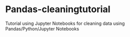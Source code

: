 # Pandas-cleaningtutorial
Tutorial using Jupyter Notebooks for cleaning data using Pandas/Python/Jupyter Notebooks
